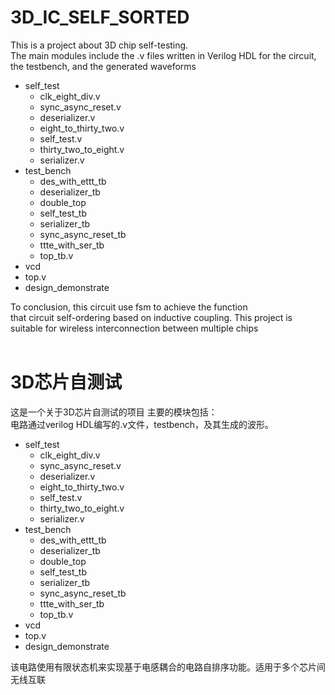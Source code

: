 # 3D_IC_SELF_SORTED
This is a project about 3D chip self-testing.  
The main modules include the .v files written in Verilog HDL for the circuit,  
the testbench, and the generated waveforms
* self_test
  * clk_eight_div.v
  * sync_async_reset.v
  * deserializer.v
  * eight_to_thirty_two.v
  * self_test.v
  * thirty_two_to_eight.v
  * serializer.v
* test_bench
  * des_with_ettt_tb
  * deserializer_tb
  * double_top
  * self_test_tb
  * serializer_tb
  * sync_async_reset_tb
  * ttte_with_ser_tb
  * top_tb.v
* vcd
* top.v
* design_demonstrate

To conclusion, this circuit use fsm to achieve the function  
that circuit self-ordering based on inductive coupling.
This project is suitable for wireless interconnection between multiple chips
</br></br>

# 3D芯片自测试
这是一个关于3D芯片自测试的项目
主要的模块包括：  
电路通过verilog HDL编写的.v文件，testbench，及其生成的波形。
* self_test
  * clk_eight_div.v
  * sync_async_reset.v
  * deserializer.v
  * eight_to_thirty_two.v
  * self_test.v
  * thirty_two_to_eight.v
  * serializer.v
* test_bench
  * des_with_ettt_tb
  * deserializer_tb
  * double_top
  * self_test_tb
  * serializer_tb
  * sync_async_reset_tb
  * ttte_with_ser_tb
  * top_tb.v
* vcd
* top.v
* design_demonstrate

该电路使用有限状态机来实现基于电感耦合的电路自排序功能。适用于多个芯片间无线互联
